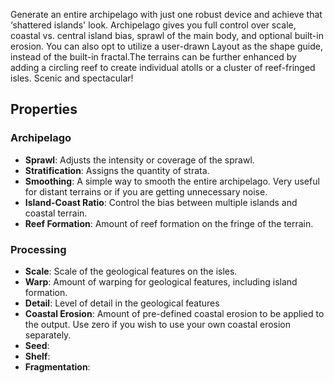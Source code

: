 Generate an entire archipelago with just one robust device and achieve that ‘shattered islands' look. Archipelago gives you full control over scale, coastal vs. central island bias, sprawl of the main body, and optional built-in erosion. You can also opt to utilize a user-drawn Layout as the shape guide, instead of the built-in fractal.The terrains can be further enhanced by adding a circling reef to create individual atolls or a cluster of reef-fringed isles. Scenic and spectacular!

## Properties
 
### Archipelago 

- **Sprawl**: Adjusts the intensity or coverage of the sprawl.
- **Stratification**: Assigns the quantity of strata. 
- **Smoothing**: A simple way to smooth the entire archipelago. Very useful for distant terrains or if you are getting unnecessary noise.
- **Island-Coast Ratio**: Control the bias between multiple islands and coastal terrain.
- **Reef Formation**: Amount of reef formation on the fringe of the terrain.

### Processing 

- **Scale**: Scale of the geological features on the isles.
- **Warp**: Amount of warping for geological features, including island formation.
- **Detail**: Level of detail in the geological features
- **Coastal Erosion**: Amount of pre-defined coastal erosion to be applied to the output. Use zero if you wish to use your own coastal erosion separately.
- **Seed**: 
- **Shelf**: 
- **Fragmentation**: 
